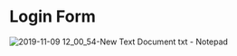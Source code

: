 # Login Form





![2019-11-09 12_00_54-New Text Document txt - Notepad](https://user-images.githubusercontent.com/13505194/68526222-94c89e80-02ea-11ea-8e5c-dbdd0e9fc8d6.png)



